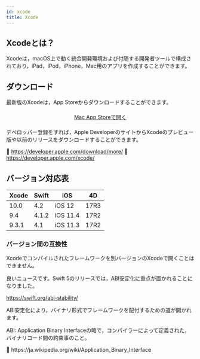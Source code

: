 ```yaml
---
id: xcode
title: Xcode
---
```


## Xcodeとは？

Xcodeは，macOS上で動く統合開発環境および付随する開発者ツールで構成されており，iPad，iPod，iPhone，Mac用のアプリを作成することができます。

## ダウンロード

最新版のXcodeは，App Storeからダウンロードすることができます。

<div style="text-align: center; margin-top: 20px; margin-bottom: 20px">
  <p>
    

<a class="button" href="macappstore://itunes.apple.com/app/id497799835?mt=12">Mac App Storeで開く </a>

  </p>
</div>

デベロッパー登録をすれば，Apple DeveloperのサイトからXcodeのプレビュー版や以前のリリースをダウンロードすることができます。

🔗 https://developer.apple.com/download/more/ 🔗 https://developer.apple.com/xcode/

## バージョン対応表

| Xcode | Swift | iOS      | 4D   |
| ----- | ----- | -------- | ---- |
| 10.0  | 4.2   | iOS 12   | 17R3 |
| 9.4   | 4.1.2 | iOS 11.4 | 17R2 |
| 9.3.1 | 4.1   | iOS 11.3 | 17R2 |

### バージョン間の互換性

Xcodeでコンパイルされたフレームワークを別バージョンのXcodeで開くことはできません。

良いニュースです。Swift 5のリリースでは，ABI安定化に重点が置かれることになりました。

https://swift.org/abi-stability/

ABI安定化により，バイナリ形式でフレームワークを配付するための道が開かれます。

<div class="tips">
  <p>
    ABI: Application Binary Interfaceの略で，コンパイラーによって定義された，バイナリコード間の約束事のこと。
  </p>
  
  <p>
    🔗 https://ja.wikipedia.org/wiki/Application_Binary_Interface
  </p>
</div>